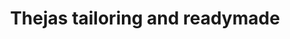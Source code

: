 ---
title: "Thejas tailoring and readymade"
url: /thiruvananthapuram/thejas-tailoring-and-readymade/
shop: tailor
---